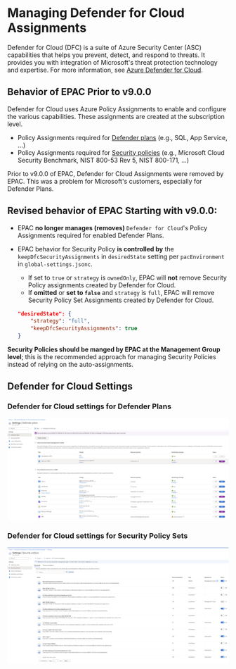 # Managing Defender for Cloud Assignments

Defender for Cloud (DFC) is a suite of Azure Security Center (ASC) capabilities that helps you prevent, detect, and respond to threats. It provides you with integration of Microsoft's threat protection technology and expertise. For more information, see [Azure Defender for Cloud](https://docs.microsoft.com/en-us/azure/security-center/defender-for-cloud).

## Behavior of EPAC Prior to v9.0.0

Defender for Cloud uses Azure Policy Assignments to enable and configure the various capabilities. These assignments are created at the subscription level.

* Policy Assignments required for [Defender plans](#defender-for-cloud-settings-for-defender-plans) (e.g., SQL, App Service, ...)
* Policy Assignments required for [Security policies](#defender-for-cloud-settings-for-security-policy-sets) (e.g., Microsoft Cloud Security Benchmark, NIST 800-53 Rev 5, NIST 800-171, ...)

Prior to v9.0.0 of EPAC, Defender for Cloud Assignments were removed by EPAC. This was a problem for Microsoft's customers, especially for Defender Plans. 

## Revised behavior of EPAC Starting with v9.0.0:

* EPAC **no longer manages (removes)** `Defender for Cloud`'s Policy Assignments required for enabled Defender Plans. 
* EPAC behavior for Security Policy **is controlled by** the `keepDfcSecurityAssignments` in `desiredState` setting per `pacEnvironment` in `global-settings.jsonc`.
    * If set to `true` or `strategy` is `ownedOnly`, EPAC will **not** remove Security Policy assignments created by Defender for Cloud.
    * If **omitted** or **set to `false`** and `strategy` is `full`, EPAC will remove Security Policy Set Assignments created by Defender for Cloud.

    ```json
    "desiredState": {
        "strategy": "full",
        "keepDfcSecurityAssignments": true
    }
    ```

**Security Policies should be manged by EPAC at the Management Group level**; this is the recommended approach for managing Security Policies instead of relying on the auto-assignments.

## Defender for Cloud Settings

### Defender for Cloud settings for Defender Plans

![image.png](Images/dfc-defender-plans-settings.png)

### Defender for Cloud settings for Security Policy Sets

![image.png](Images/dfc-security-policy-sets-settings.png)
